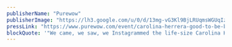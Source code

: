 ```yaml
---
publisherName: "Purewow"
publisherImage: "https://lh3.google.com/u/0/d/13mg-vG3Kl9BjLRUqmsWGUqIzhjSWfk_c"
pressLink: "https://www.purewow.com/event/carolina-herrera-good-to-be-bad-2019"
blockQuote: '"We came, we saw, we Instagrammed the life-size Carolina Herrera shoe at the brand’s exclusive pop up event in NYC on Saturday, April 6."'
---
```

